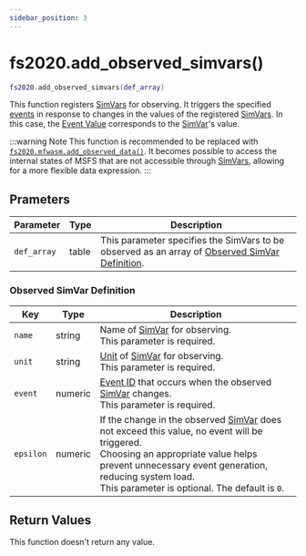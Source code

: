 ```yaml
---
sidebar_position: 3
---
```


# fs2020.add_observed_simvars()
```lua
fs2020.add_observed_simvars(def_array)
```
This function registers [SimVars](https://docs.flightsimulator.com/html/Programming_Tools/SimVars/Simulation_Variables.htm) for observing.
It triggers the specified [events](/guide/event-action-mapping#event) in response to changes in the values of the registered [SimVars](https://docs.flightsimulator.com/html/Programming_Tools/SimVars/Simulation_Variables.htm).
In this case, the [Event Value](/guide/event-action-mapping#event) corresponds to the [SimVar](https://docs.flightsimulator.com/html/Programming_Tools/SimVars/Simulation_Variables.htm)'s value.

:::warning Note
This function is recommended to be replaced with [`fs2020.mfwasm.add_observed_data()`](/libs/fs2020/fs2020_mfwasm_add_observed_data). It becomes possible to access the internal states of MSFS that are not accessible through [SimVars](https://docs.flightsimulator.com/html/Programming_Tools/SimVars/Simulation_Variables.htm), allowing for a more flexible data expression.
:::

## Prameters
|Parameter|Type|Description|
|-|-|-|
|`def_array`|table|This parameter specifies the SimVars to be observed as an array of  [Observed SimVar Definition](#observed-simvar-definition).


### Observed SimVar Definition
|Key|Type|Description|
|-|-|-|
|`name`|string|Name of [SimVar](https://docs.flightsimulator.com/html/Programming_Tools/SimVars/Simulation_Variables.htm) for observing.<br/>This parameter is required.
|`unit`|string|[Unit](https://docs.flightsimulator.com/html/Programming_Tools/SimVars/Simulation_Variable_Units.htm) of [SimVar](https://docs.flightsimulator.com/html/Programming_Tools/SimVars/Simulation_Variables.htm) for observing.<br/>This parameter is required.
|`event`|numeric|[Event ID](/guide/event-action-mapping#event) that occurs when the observed [SimVar](https://docs.flightsimulator.com/html/Programming_Tools/SimVars/Simulation_Variables.htm) changes.<br/>This parameter is required.
|`epsilon`|numeric|If the change in the observed [SimVar](https://docs.flightsimulator.com/html/Programming_Tools/SimVars/Simulation_Variables.htm) does not exceed this value, no event will be triggered.<br/>Choosing an appropriate value helps prevent unnecessary event generation, reducing system load.<br/>This parameter is optional. The default is `0`.


## Return Values
This function doesn't return any value.